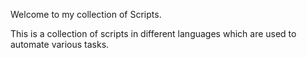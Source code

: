 Welcome to my collection of Scripts.

This is a collection of scripts in different languages which are used to automate various tasks.
